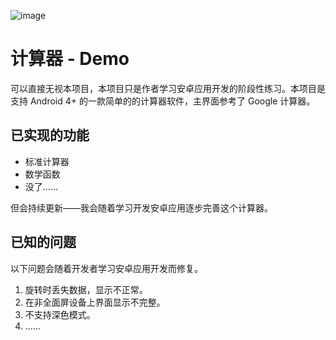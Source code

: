 
![image](https://github.com/AshFly6/Calculator-demo/assets/99202698/795678ed-af62-43f9-a294-a66f8ab7d5f4)

# 计算器 - Demo

可以直接无视本项目，本项目只是作者学习安卓应用开发的阶段性练习。本项目是支持 Android 4+ 的一款简单的的计算器软件，主界面参考了 Google 计算器。

## 已实现的功能

- 标准计算器
- 数学函数
- 没了……

但会持续更新——我会随着学习开发安卓应用逐步完善这个计算器。

## 已知的问题

以下问题会随着开发者学习安卓应用开发而修复。

1. 旋转时丢失数据，显示不正常。
2. 在非全面屏设备上界面显示不完整。
3. 不支持深色模式。
4. ……
